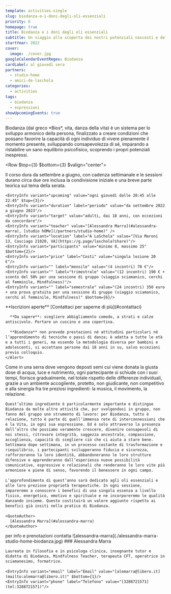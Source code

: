 ```yaml
---
template: activities-single
slug: biodanza-e-i-doni-degli-oli-essenziali
priority: 6
homepage: true
title: Biodanza e i doni degli oli essenziali
subtitle: Un viaggio alla scoperta dei nostri potenziali nascosti e delle preziose proprietà degli oli essenziali
startYear: 2022
cover:
  image: ./cover.jpg
googleCalendarEventRegex: Biodanza
cardLabel: al giovedì sera
partners:
  - studio-home
  - amici-de-laschola
categories:
  - activities
tags:
  - biodanza
  - espressioni
showUpcomingEvents: true
---
```


<Row>
  <Col $initial $top={4}>
    Biodanza (dal greco *Bios*, vita, danza della vita) è un sistema per lo sviluppo armonico della persona, finalizzato a creare condizioni che possano favorire la capacità di ogni individuo di vivere pienamente il momento presente, sviluppando consapevolezza di sé, imparando a ristabilire un sano equilibrio psicofisico, scoprendo i propri potenziali inespressi.
  </Col>
</Row>

<Row $top={3} $bottom={3} $valign="center">
  <Col md={6}>
    Il corso dura da settembre a giugno, con cadenza settimanale e le sessioni durano circa due ore inclusa la condivisione iniziale e una breve parte teorica sul tema della serata.

    <EntryInfo variant="upcoming" value="ogni giovedì dalle 20:45 alle 22:45" $top={3}/>
    <EntryInfo variant="duration" label="periodo" value="da settembre 2022 a giugno 2023"/>
    <EntryInfo variant="target" value="adulti, dai 18 anni, con eccezioni da concordare"/>
    <EntryInfo variant="teacher" value="[Alessandra Marra](#alessandra-marra), [studio hOMe](/partners/studio-home)" />
    <EntryInfo variant="location" label="A LaSchola" value="[Via Maroni 13, Casciago 21020, VA](https://g.page/laschola?share)"/>
    <EntryInfo variant="participants" value="minimo 8, massimo 25" $bottom={2}/>
    <EntryInfo variant="price" label="Costi" value="singola lezione 20 €"/>
    <EntryInfo variant="" label="mensile" value="(4 incontri) 70 €"/>
    <EntryInfo variant="" label="trimestrale" value="(12 incontri) 190 € + sconto del 50% per una sessione di gruppo (viaggio sciamanico, cerchi al femminile, Mindfulness)"/>
    <EntryInfo variant="" label="semestrale" value="(24 incontri) 350 euro + una prova gratuita per una sessione di gruppo (viaggio sciamanico, cerchi al femminile, Mindfulness)" $bottom={6}/>
  </Col>
  <Col md={6}>
    <Alert $bottom={3} color="lilla">
      **Iscrizioni aperte** [Contattaci per saperne di più](#contattaci)

      **Da sapere**: scegliere abbigliamento comodo, a strati e calze antiscivolo. Portare un cuscino e una copertina.
      
      **Biodanza** non prevede prestazioni né attitudini particolari né l’apprendimento di tecniche o passi di danza; è adatta a tutte le età e a tutti i generi, ma essendo la metodologia diversa per bambini e adolescenti, si accettano persone dai 18 anni in su, salvo eccezioni previo colloquio.
    </Alert>
  </Col>
</Row>
<Row>
  <Col $columned>
    Come in una serra dove vengono deposti semi cui viene donata la giusta dose di acqua, luce e nutrimento, ogni partecipante si schiude con i suoi tempi, fiorisce gradualmente, nel totale rispetto delle differenze individuali, grazie a un ambiente accogliente, protetto, non giudicante, non competitivo e alla sinergia fra tre preziosi ingredienti: la musica, il movimento, la relazione.

    Quest’ultimo ingrediente è particolarmente importante e distingue Biodanza da molte altre attività che, pur svolgendosi in gruppo, non fanno del gruppo uno strumento di lavoro: per Biodanza, tutto è relazione, tutto è parte di quell’immensa rete di interconnessioni che è la Vita, in ogni sua espressione. Ed è solo attraverso la presenza dell’altro che possiamo veramente crescere, divenire consapevoli di noi stessi, ritrovare integrità, saggezza ancestrale, compassione, accoglienza, capacità di scegliere ciò che ci aiuta a stare bene. Settimana dopo settimana, in un processo costante di trasformazione e riequilibrio, i partecipanti svilupperanno fiducia e sicurezza, rafforzeranno la loro identità, abbandoneranno le loro strutture difensive e apprenderanno dall’esperienza nuove possibilità comunicative, espressive e relazionali che renderanno le loro vite più armoniose e piene di senso, favorendo il benessere in ogni campo.

    L’approfondimento di quest’anno sarà dedicato agli oli essenziali e alle loro preziose proprietà terapeutiche. In ogni sessione, impareremo a conoscere i benefici di una singola essenza a livello fisico, energetico, emotivo e spirituale e ne incorporeremo le qualità danzando insieme. Questo costituirà un valore aggiunto rispetto ai benefici già insiti nella pratica di Biodanza.

    <QuoteAuthor>
      [Alessandra Marra](#alessandra-marra)
    </QuoteAuthor>
  </Col>
</Row>
<Row $bottom={6}>
  <Col id="contattaci">
    <SectionTitle>per info e prenotazioni</SectionTitle>
    <SectionSubtitle>contatta</SectionSubtitle>
  </Col>
  <Col md={2}></Col>
  <Col xs={4} md={3}>
    <ImgRounded>
      ![alessandra-marra](./alessandra-marra-studio-home-biodanza.jpg)
    </ImgRounded>
  </Col>
  <Col xs={10} md={6} id="alessandra-marra">
    ### Alessandra Marra

    Laureata in filosofia e in psicologa clinica, insegnante tutor e didatta di Biodanza, Mindfulness Teacher, terapeuta CFT, operatrice in sciamanesimo, formatrice.

    <EntryInfo variant="email" label="Email" value="[alemarra@libero.it](mailto:alemarra@libero.it)" $bottom={1}/>
    <EntryInfo variant="phone" label="Telefono" value="[3288721571](tel:3288721571)"/>
  </Col>
</Row>